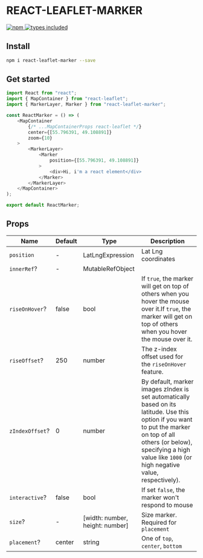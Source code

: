 # REACT-LEAFLET-MARKER

<a href="https://www.npmjs.com/package/react-leaflet-marker">
    <img alt="npm" src="https://img.shields.io/npm/v/react-leaflet-marker.svg" />
</a>
<a href="https://npmjs.org/package/react-leaflet-marker">
    <img alt="types included" src="https://badgen.net/npm/types/react-leaflet-marker" />
</a>

## Install

```sh
npm i react-leaflet-marker --save
```

## Get started

```javascript
import React from "react";
import { MapContainer } from "react-leaflet";
import { MarkerLayer, Marker } from "react-leaflet-marker";

const ReactMarker = () => (
    <MapContainer
        {/* ...MapContainerProps react-leaflet */}
        center={[55.796391, 49.108891]}
        zoom={10}
    >
        <MarkerLayer>
            <Marker
                position={[55.796391, 49.108891]}
            >
                <div>Hi, i'm a react element</div>
            </Marker>
        </MarkerLayer>
    </MapContainer>
);

export default ReactMarker;
```

## Props

| Name       | Default                       | Type                                                                                                                      | Description |
| ---------- | ----------------------------- | -------------------------------------------------------------------------------------------------------------------------------- | --- |
| `position`   | - | LatLngExpression | Lat Lng coordinates |
| `innerRef`?  | - | MutableRefObject |  |
| `riseOnHover`? | false | bool | If `true`, the marker will get on top of others when you hover the mouse over it.If `true`, the marker will get on top of others when you hover the mouse over it. |
| `riseOffset`? | 250 | number | The z-index offset used for the `riseOnHover` feature. |
| `zIndexOffset`? | 0 | number | By default, marker images zIndex is set automatically based on its latitude. Use this option if you want to put the marker on top of all others (or below), specifying a high value like `1000` (or high negative value, respectively). |
| `interactive`? | false | bool | If set `false`, the marker won't respond to mouse |
| `size`? | - | [width: number, height: number] | Size marker. Required for `placement` |
| `placement`? | center | string | One of `top`, `center`, `bottom` |
